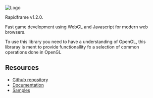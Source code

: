 ![Logo](logo.png)

Rapidframe v1.2.0.

Fast game development using WebGL and Javascript for modern web browsers.

To use this library you need to have a understanding of OpenGL, this libraray is
ment to provide functionallity fo a selection of common operations done in
OpenGL

## Resources
 * [Github repository](https://github.com/carlmartus/rapidframe.js)
 * [Documentation](http://martus.se/rapidframe/doc)
 * [Samples](https://github.com/carlmartus/rapidframe.js/tree/master/samples)

